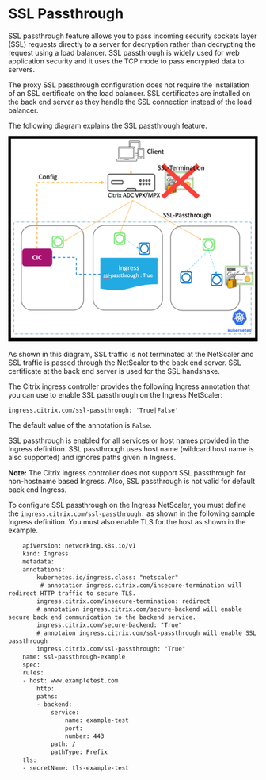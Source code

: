 # SSL Passthrough

SSL passthrough feature allows you to pass incoming security sockets layer (SSL) requests directly to a server for decryption rather than decrypting the request using a load balancer. SSL passthrough is widely used for web application security and it uses the TCP mode to pass encrypted data to servers.

The proxy SSL passthrough configuration does not require the installation of an SSL certificate on the load balancer. SSL certificates are installed on the back end server as they handle the SSL connection instead of the load balancer.

The following diagram explains the SSL passthrough feature.

![SSL Passthrough](../../docs/media/ssl-passthrough.png)

As shown in this diagram, SSL traffic is not terminated at the NetScaler and SSL traffic is passed through the NetScaler to the back end server. SSL certificate at the back end server is used for the SSL handshake.

The Citrix ingress controller provides the following Ingress annotation that you can use to enable SSL passthrough on the Ingress NetScaler:

    ingress.citrix.com/ssl-passthrough: 'True|False'

The default value of the annotation is `False`.

SSL passthrough is enabled for all services or host names provided in the Ingress definition. SSL passthrough uses host name (wildcard host name is also supported) and ignores paths given in Ingress.

**Note:** The Citrix ingress controller does not support SSL passthrough for non-hostname based Ingress. Also, SSL passthrough is not valid for default back end Ingress.

To configure SSL passthrough on the Ingress NetScaler, you must define the `ingress.citrix.com/ssl-passthrough:` as shown in the following sample Ingress definition. You must also enable TLS for the host as shown in the example.

        apiVersion: networking.k8s.io/v1
        kind: Ingress
        metadata:
        annotations:
            kubernetes.io/ingress.class: "netscaler"
             # annotation ingress.citrix.com/insecure-termination will redirect HTTP traffic to secure TLS.
            ingress.citrix.com/insecure-termination: redirect
            # annotation ingress.citrix.com/secure-backend will enable secure back end communication to the backend service.
            ingress.citrix.com/secure-backend: "True"
            # annotaion ingress.citrix.com/ssl-passthrough will enable SSL passthrough
            ingress.citrix.com/ssl-passthrough: "True"
        name: ssl-passthrough-example
        spec:
        rules:
        - host: www.exampletest.com
            http:
            paths:
            - backend:
                service:
                    name: example-test
                    port:
                    number: 443
                path: /
                pathType: Prefix
        tls:
        - secretName: tls-example-test